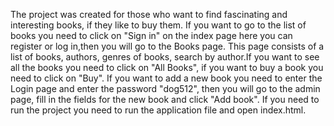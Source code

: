 
The project was created for those who want to find fascinating and interesting books, if they like to buy them. If you want to go to the list of books you need to click on "Sign in" on the index page here you can register or log in,then you will go to the Books page. This page consists of a list of books, authors, genres of books, search by author.If you want to see all the books you need to click on "All Books", if you want to buy a book  you need to click on "Buy". If you want to add a new book you need to enter the Login page and enter the password "dog512", then you will go to the admin page, fill in the fields for the new book and click "Add book". If you need to run the project you need to run the application file and open index.html.